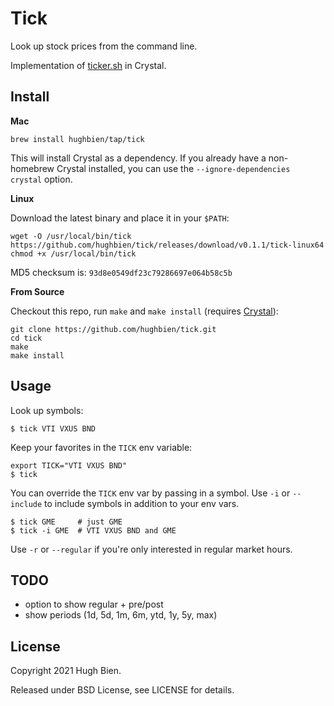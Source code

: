 # Tick

Look up stock prices from the command line.

Implementation of [ticker.sh](https://github.com/pstadler/ticker.sh) in Crystal.

## Install

**Mac**

```
brew install hughbien/tap/tick
```

This will install Crystal as a dependency. If you already have a non-homebrew Crystal installed, you
can use the `--ignore-dependencies crystal` option.

**Linux**

Download the latest binary and place it in your `$PATH`:

```
wget -O /usr/local/bin/tick https://github.com/hughbien/tick/releases/download/v0.1.1/tick-linux64
chmod +x /usr/local/bin/tick
```

MD5 checksum is: `93d8e0549df23c79286697e064b58c5b`

**From Source**

Checkout this repo, run `make` and `make install` (requires [Crystal](https://crystal-lang.org/install/)):

```
git clone https://github.com/hughbien/tick.git
cd tick
make
make install
```

## Usage

Look up symbols:

```
$ tick VTI VXUS BND
```

Keep your favorites in the `TICK` env variable:

```
export TICK="VTI VXUS BND"
$ tick
```

You can override the `TICK` env var by passing in a symbol. Use `-i` or `--include` to include
symbols in addition to your env vars.

```
$ tick GME     # just GME
$ tick -i GME  # VTI VXUS BND and GME
```

Use `-r` or `--regular` if you're only interested in regular market hours.

## TODO

* option to show regular + pre/post
* show periods (1d, 5d, 1m, 6m, ytd, 1y, 5y, max)

## License

Copyright 2021 Hugh Bien.

Released under BSD License, see LICENSE for details.
